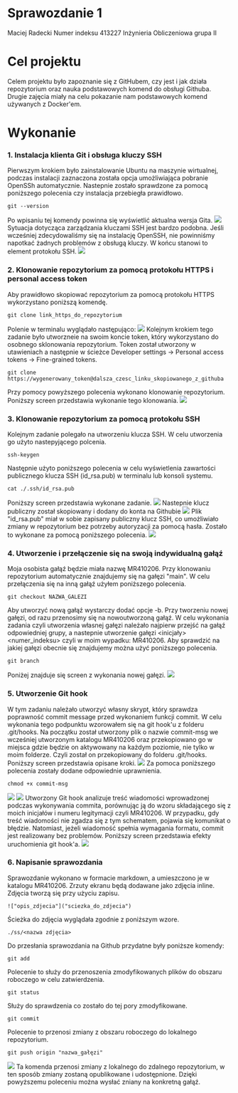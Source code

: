 # Sprawozdanie 1 
Maciej Radecki
Numer indeksu 413227
Inżynieria Obliczeniowa grupa II
# Cel projektu
Celem projektu było zapoznanie się z GitHubem, czy jest i jak działa repozytorium oraz nauka podstawowych komend do obsługi Githuba. Drugie zajęcia miały na celu pokazanie nam podstawowych komend używanych z Docker'em. 
# Wykonanie 
### 1. Instalacja klienta Git i obsługa kluczy SSH
Pierwszym krokiem było zainstalowanie Ubuntu na maszynie wirtualnej, podczas instalacji zaznaczona została opcja umożliwiająca pobranie OpenSSh automatycznie. Nastepnie zostało sprawdzone za pomocą poniższego polecenia czy instalacja przebiegła prawidłowo.
```
git --version
```
Po wpisaniu tej komendy powinna się wyświetlić aktualna wersja Gita.
![](./Screeny/1.1.1.png) 
Sytuacja dotycząca zarządzania kluczami SSH jest bardzo podobna. Jeśli wcześniej zdecydowaliśmy się na instalację OpenSSH, nie powinniśmy napotkać żadnych problemów z obsługą kluczy. W końcu stanowi to element protokołu SSH.
![](./Screeny/1.1.1.png)
### 2. Klonowanie repozytorium za pomocą protokołu HTTPS i personal access token
Aby prawidłowo skopiować repozytorium za pomocą protokołu HTTPS wykorzystano poniższą komendę. 
```
git clone link_https_do_repozytorium
```
Polenie w terminalu wyglądało następująco:
![](./Screeny/1.2.1.png)
Kolejnym krokiem tego zadanie było utworzneie na swoim koncie token, który wykorzystano do osobnego sklonowania repozytorium. Token został utworzony w utawieniach a następnie w ścieżce Developer settings -> Personal access tokens -> Fine-grained tokens. 
```
git clone https://wygenerowany_token@dalsza_czesc_linku_skopiowanego_z_githuba
```
Przy pomocy powyższego polecenia wykonano klonowanie repozytorium. Poniższy screen przedstawia wykonanie tego klonowania.
![](./Screeny/1.2.2.png)
### 3. Klonowanie repozytorium za pomocą protokołu SSH
Kolejnym zadanie polegało na utworzeniu klucza SSH. W celu utworzenia go użyto nastepyjącego polcenia.
```
ssh-keygen 
```
Następnie użyto poniższego polecenia w celu wyświetlenia zawartości publicznego klucza SSH (id_rsa.pub) w terminalu lub konsoli systemu. 
```
cat ./.ssh/id_rsa.pub
```
Poniższy screen przedstawia wykonane zadanie.
![](./Screeny/1.3.1.png)
Nastepnie klucz publiczny został skopiowany i dodany do konta na Githubie
![](./Screeny/1.3.2.png)
Plik "id_rsa.pub" miał w sobie zapisany publiczny klucz SSH, co umożliwiało zmiany w repozytorium bez potrzeby autoryzacji za pomocą hasła. Zostało to wykonane za pomocą poniższego polecenia.
![](./Screeny/1.3.3.png)
### 4. Utworzenie i przełączenie się na swoją indywidualną gałąź
Moja osobista gałąź będzie miała nazwę MR410206. Przy klonowaniu repozytorium automatycznie znajdujemy się na gałęzi "main". W celu przełączenia się na inną gałąź użyłem poniższego polecenia.
```
git checkout NAZWA_GALEZI
```
Aby utworzyć nową gałąź wystarczy dodać opcje -b. Przy tworzeniu nowej gałęzi, od razu przenosimy się na nowoutworzoną gałąź. W celu wykonania zadania czyli utworzenia własnej gałęzi należało najpierw przejść na gałąź odpowiedniej grupy, a nastepnie utworzenie gałęzi <inicjały><numer_indeksu> czyli w moim wypadku: MR410206. Aby sprawdzić na jakiej gałęzi obecnie się znajdujemy można użyć poniższego polecenia.
```
git branch
```
Poniżej znajduje się screen z wykonania nowej gałęzi. 
![](./Screeny/1.4.1.png)
### 5. Utworzenie Git hook
W tym zadaniu należało utworzyć własny skrypt, który sprawdza poprawność commit message przed wykonaniem funkcji commit. W celu wykonania tego podpunktu wzorowałem się na git hook'u z folderu .git/hooks.
Na początku został utworzony plik o nazwie commit-msg we wcześniej utworzonym katalogu MR410206 oraz przekopiowano go w miejsca gdzie będzie on aktywowany na każdym poziomie, nie tylko w moim folderze. Czyli został on przekopiowany do folderu .git/hooks. Poniższy screen przedstawia opisane kroki.
![](./Screeny/1.5.1.png)
Za pomoca poniższego polecenia zostały dodane odpowiednie uprawnienia.
```
chmod +x commit-msg
```
![](./Screeny/1.5.2.png)
![](./Screeny/1.5.4.png)
Utworzony Git hook analizuje treść wiadomości wprowadzonej podczas wykonywania commita, porównując ją do wzoru składającego się z moich inicjałów i numeru legitymacji czyli MR410206. W przypadku, gdy treść wiadomości nie zgadza się z tym schematem, pojawia się komunikat o błędzie. Natomiast, jeżeli wiadomość spełnia wymagania formatu, commit jest realizowany bez problemów. Poniższy screen przedstawia efekty uruchomienia git hook'a.
![](./Screeny/1.5.3.png)
### 6. Napisanie sprawozdania
Sprawozdanie wykonano w formacie markdown, a umieszczono je w katalogu MR410206. Zrzuty ekranu będą dodawane jako zdjęcia inline. Zdjęcia tworzą się przy użyciu zapisu.
```
!["opis_zdjecia"]("sciezka_do_zdjecia")
```
Ścieżka do zdjęcia wyglądała zgodnie z poniższym wzore.
```
./ss/<nazwa zdjęcia>
```
Do przesłania sprawozdania na Github przydatne były poniższe komendy:
```
git add
```
Polecenie to służy do przenoszenia zmodyfikowanych plików do obszaru roboczego w celu zatwierdzenia. 
```
git status
```
Służy do sprawdzenia co zostało do tej pory zmodyfikowane.
```
git commit
```
Polecenie to przenosi zmiany z obszaru roboczego do lokalnego repozytorium. 
```
git push origin "nazwa_gałęzi"
```
![](./Screeny/1.6.3.png)
Ta komenda przenosi zmiany z lokalnego do zdalnego repozytorium, w ten sposób zmiany zostaną opublikowane i udostępnione. Dzięki powyższemu poleceniu można wysłać zniany  na konkretną gałąź.

